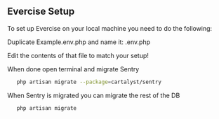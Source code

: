 ## Evercise Setup

To set up Evercise on your local machine you need to do the following:

Duplicate Example.env.php and name it: .env.php

Edit the contents of that file to match your setup!

When done open terminal and migrate Sentry
```bash
   php artisan migrate --package=cartalyst/sentry
```


When Sentry is migrated you can migrate the rest of the DB
```bash
   php artisan migrate
```

